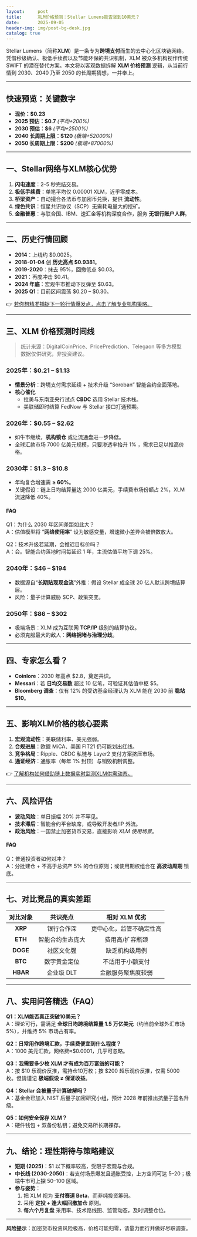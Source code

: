 ```yaml
---
layout:     post
title:      XLM价格预测：Stellar Lumens能否涨到10美元？
date:       2025-09-05
header-img: img/post-bg-desk.jpg
catalog: true
---
```


Stellar Lumens（简称**XLM**）是一条专为**跨境支付**而生的去中心化区块链网络。凭借秒级确认、极低手续费以及节能环保的共识机制，XLM 被众多机构视作传统 SWIFT 的潜在替代方案。本文将以客观数据拆解 **XLM 价格预测** 逻辑，从当前行情到 2030、2040 乃至 2050 的长周期猜想，一并奉上。

---

## 快速预览：关键数字

- **现价：$0.23**  
- **2025 预估：$0.7** *(平均+200%)*  
- **2030 预估：$6** *(平均+2500%)*  
- **2040 长周期上限：$120** *(极端+52000%)*  
- **2050 长周期上限：$200** *(极端+87000%)*  

---

## 一、Stellar网络与XLM核心优势

1. **闪电速度**：2–5 秒完结交易。  
2. **极低手续费**：单笔平均仅 0.00001 XLM，近乎零成本。  
3. **桥梁资产**：自动撮合各法币与加密币兑换，提供 **流动性**。  
4. **绿色共识**：恒星共识协议（SCP）无需耗电量大的挖矿。  
5. **金融普惠**：与联合国、IBM、速汇金等机构深度合作，服务 **无银行账户人群**。

---

## 二、历史行情回顾

- **2014**：上线约 $0.0025。  
- **2018-01-04** 创 **历史高点 $0.9381**。  
- **2019-2020**：抹去 95%，回撤低点 $0.03。  
- **2021**：再度冲击 $0.41。  
- **2024 年底**：宏观牛市推动下反弹至 $0.63。  
- **2025 Q1**：目前区间震荡 $0.20 – $0.30。

👉 [若你想精准捕捉下一轮行情爆发点，点击了解专业机构策略。](https://okxdog.com/)

---

## 三、XLM 价格预测时间线

> 统计来源：DigitalCoinPrice、PricePrediction、Telegaon 等多方模型  
> 数据仅供研究，非投资建议。

### 2025年：$0.21 – $1.13

- **情景分析**：跨境支付需求延续 + 技术升级 “Soroban” 智能合约全面落地。  
- **核心催化**  
  - 拉美与东南亚央行试点 **CBDC** 选用 Stellar 技术栈。  
  - 美联储即时结算 FedNow 与 Stellar 接口打通预期。  

### 2026年：$0.55 – $2.62

- 如牛市继续，**机构锁仓** 或让流通盘进一步降低。  
- 全球汇款市场 7000 亿美元规模，只要渗透率抬升 1% ，需求已足以推高价格。

### 2030年：$1.3 – $10.8

- 年均复合增速需 **≥ 60%**。  
- 关键假设：链上日均结算量达 2000 亿美元，手续费市场份额占 2%，XLM 流速降低 40%。

#### FAQ
Q1：为什么 2030 年区间差距如此大？  
A：估值模型将 “**网络使用率**” 设为敏感变量，增速微小差异会被倍数放大。  

Q2：技术升级若延期，会推迟目标价吗？  
A：会。智能合约落地时间每延迟 1 年，主流估值平均下调 25%。

### 2040年：$46 – $194

- 数据源自“**长期贴现现金流**”外推：假设 Stellar 成全球 20 亿人默认跨境结算层。  
- 风险：量子计算威胁 SCP、政策突变。

### 2050年：$86 – $302

- 极端场景：XLM 成为互联网 **TCP/IP** 级别的结算协议。  
- 必须克服最大的敌人：**网络拥堵与治理分歧**。

---

## 四、专家怎么看？

- **Coinlore**：2030 年高点 $2.8，奠定共识。  
- **Messari**：若 **日均交易数** 超过 10 亿笔，可验证其估值中枢 $5。  
- **Bloomberg 调查**：仅有 12% 的受访基金经理认为 XLM 能在 2030 前 **稳站 $10**。

---

## 五、影响XLM价格的核心要素

1. **宏观流动性**：美联储利率、美元强弱。  
2. **合规进展**：欧盟 MiCA、美国 FIT21 仍可能划出红线。  
3. **竞争格局**：Ripple、CBDC 私链与 Layer2 支付方案挤压市场。  
4. **通证经济**：通胀率（每年 1% 封顶）与销毁机制调整。  

👉 [了解机构如何借助链上数据实时监测XLM供需动态。](https://okxdog.com/)

---

## 六、风险评估

- **波动风险**：单日振幅 20% 并不罕见。  
- **技术滞后**：智能合约平台缺席，或导致开发者/IP 外流。  
- **政治风险**：一国禁止加密货币交易，直接影响 *XLM 使用场景*。

#### FAQ
Q：普通投资者如何对冲？  
A：分批建仓 + 不高于总资产 5% 的仓位原则；或使用期权组合在 **高波动周期** 锁底。  

---

## 七、对比竞品的真实差距

| 对比对象 | 共识亮点 | 相对 XLM 优劣 |
|:-:|:-:|:-:|
| **XRP** | 银行合作深 | 更中心化，监管不确定性高 |
| **ETH** | 智能合约生态庞大 | 费用高/扩容瓶颈 |
| **DOGE** | 社区文化强 | 缺乏机构级用例 |
| **BTC** | 数字黄金定位 | 不适用于小额支付 |
| **HBAR** | 企业级 DLT | 金融服务聚焦度较弱 |

---

## 八、实用问答精选（FAQ）

**Q1：XLM能否真正突破10美元？**  
A：理论可行，需满足 **全球日均跨境结算量 1.5 万亿美元**（约当前全球外汇市场 5%），并维持 5% 市场占有率。  

**Q2：日常用作跨境汇款，手续费便宜到什么程度？**  
A：1000 美元汇款，网络费≈$0.0001，几乎可忽略。  

**Q3：我需要多少枚 XLM 才有成为百万富翁的可能？**  
A：按 $10 乐观价反推，需持仓10万枚；按 $200 超乐观价反推，仅需 5000 枚。但请谨记 **极端假设 ≠ 保证收益**。  

**Q4：Stellar 会被量子计算破解吗？**  
A：基金会已加入 NIST 后量子加密研究小组，预计 2028 年前推出抗量子签名升级。  

**Q5：如何安全保存 XLM？**  
A：硬件钱包 + 双备份私钥；避免交易所长期裸存。  

---

## 九、结论：理性期待与策略建议

- **短期 (2025)**：$1 以下概率较高，受限于宏观与合规。  
- **中长线 (2030-2050)**：若支付场景爆发且通胀受控，上方空间可达 $5–$20；极端牛市可上探 $50–$100 区域。  
- **参与姿势**：  
  1. 把 XLM 视为 **支付赛道 Beta**，而非纯投资筹码。  
  2. 采用 **定投 + 逢大幅回撤加仓** 原则。  
  3. **每六个月复盘** 采用率、技术路线图、监管动态，及时调整仓位。  

---

**风险提示**：加密货币投资风险极高，价格可能归零，请量力而行并做好尽职调查。
